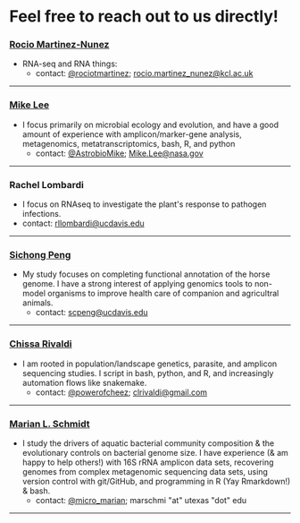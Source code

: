 # Feel free to reach out to us directly!

### [Rocio Martinez-Nunez](https://twitter.com/rociotmartinez)
- RNA-seq and RNA things:
  - contact: [@rociotmartinez](https://twitter.com/rociotmartinez); rocio.martinez_nunez@kcl.ac.uk  

---

### [Mike Lee](https://astrobiomike.github.io)  
- I focus primarily on microbial ecology and evolution, and have a good amount of experience with amplicon/marker-gene analysis, metagenomics, metatranscriptomics, bash, R, and python
  - contact: [@AstrobioMike](https://twitter.com/AstrobioMike); Mike.Lee@nasa.gov

---

### Rachel Lombardi
-  I focus on RNAseq to investigate the plant's response to pathogen infections.
  - contact: rllombardi@ucdavis.edu

---

### [Sichong Peng](http://sichong.site/)
- My study focuses on completing functional annotation of the horse genome. I have a strong interest of applying genomics tools to non-model organisms to improve health care of companion and agricultral animals.
  - contact: scpeng@ucdavis.edu

---

### [Chissa Rivaldi](https://twitter.com/powerofcheez)
- I am rooted in population/landscape genetics, parasite, and amplicon sequencing studies. I script in bash, python, and R, and increasingly automation flows like snakemake. 
  - contact: [@powerofcheez](https://twitter.com/powerofcheez); clrivaldi@gmail.com 

---

### [Marian L. Schmidt](https://marschmi.github.io/marschmi.github.io/)  
- I study the drivers of aquatic bacterial community composition & the evolutionary controls on bacterial genome size. I have experience (& am happy to help others!) with 16S rRNA amplicon data sets, recovering genomes from complex metagenomic sequencing data sets, using version control with git/GitHub, and programming in R (Yay Rmarkdown!) & bash. 
  - contact: [@micro_marian](https://twitter.com/micro_marian); marschmi "at" utexas "dot" edu
---
